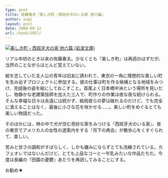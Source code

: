 ```yaml
---
type: post
title: 佐藤春夫『美しき町・西班牙犬のいる家 他六編』
author: sugi
layout: post
date: 2008-09-12
url: /book/1857/
---
```

<a href="http://www.amazon.co.jp/exec/obidos/ASIN/4003107152/chezsugi-22/ref=nosim/" onclick="_gaq.push(['_trackEvent', 'outbound-article', 'http://www.amazon.co.jp/exec/obidos/ASIN/4003107152/chezsugi-22/ref=nosim/', '']);" name="amazletlink" target="_blank"><img src="http://i1.wp.com/images-jp.amazon.com/images/G/09/icons/books/comingsoon_books.gif?w=660" alt="美しき町・西班牙犬の家 他六篇 (岩波文庫)" class="alignleft" data-recalc-dims="1" /></a>

リアル中坊のとき以来の佐藤春夫。少なくとも『美しき町』は再読のはずだが、当然のことながらほとんど覚えていない。

絵を志していた主人公の青年は旧友に誘われて、東京の一角に理想的な美しい町を生み出すプロジェクトに参加する。彼の仕事は町を作る候補となる地域をみつけ、完成後の姿を絵にしておこすこと。首尾よく日本橋中洲という場所を見いだし、物静かな老建築技師を加えた三人で、町作りの作業は夜な夜な続けられる。そんな幸福な日々は永遠には続かず、結局彼らの夢は破れるのだけど、でも完全に潰えることはなく、最後に小さな花を咲かせる......。美しい町をめぐるとても美しい物語だった。

そのほかには、林の中で犬が住む奇妙な家をみつける『西班牙犬のいる家』、夜の東京でアメリカ人の女性の道案内をする『月下の再会』が散歩心をくすぐられて、楽しい。

苦みと甘さの調和がすばらしく、しかも嫌みにならずとても洗練されている。カフェオレではないんだけど、とても上品なコーヒー牛乳みたいな作品たちだ。今度は長編の『田園の憂鬱』あたりを再読してみることにする。

お勧め★

